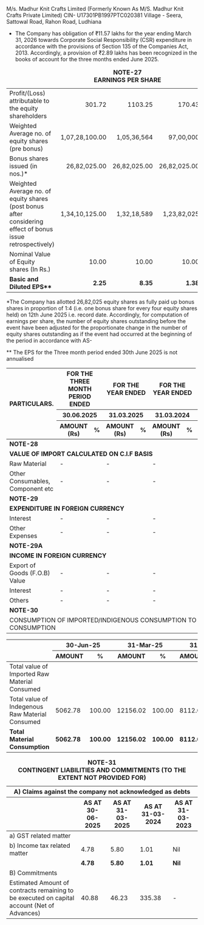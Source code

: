 M/s. Madhur Knit Crafts Limited
(Formerly Known As M/S. Madhur Knit Crafts Private Limited)
CIN- U17301PB1997PTC020381
Village - Seera, Sattowal Road, Rahon Road, Ludhiana

* The Company has obligation of ₹11.57 lakhs for the year ending March 31, 2026 towards Corporate Social Responsibility (CSR) expenditure in accordance with the provisions of Section 135 of the Companies Act, 2013. Accordingly, a provision of ₹2.89 lakhs has been recognized in the books of account for the three months ended June 2025.

<table><caption><strong>NOTE-27</strong><br/><strong>EARNINGS PER SHARE</strong></caption><tbody><tr><td>Profit/(Loss) attributable to the equity shareholders</td><td style="text-align: right;">301.72</td><td style="text-align: right;">1103.25</td><td style="text-align: right;">170.43</td><td style="text-align: right;">90.31</td></tr><tr><td>Weighted Average no. of equity shares (pre bonus)</td><td style="text-align: right;">1,07,28,100.00</td><td style="text-align: right;">1,05,36,564</td><td style="text-align: right;">97,00,000</td><td style="text-align: right;">97,00,000</td></tr><tr><td>Bonus shares issued (in nos.)*</td><td style="text-align: right;">26,82,025.00</td><td style="text-align: right;">26,82,025.00</td><td style="text-align: right;">26,82,025.00</td><td style="text-align: right;">26,82,025.00</td></tr><tr><td>Weighted Average no. of equity shares (post bonus after considering effect of bonus issue retrospectively)</td><td style="text-align: right;">1,34,10,125.00</td><td style="text-align: right;">1,32,18,589</td><td style="text-align: right;">1,23,82,025</td><td style="text-align: right;">1,23,82,025</td></tr><tr><td>Nominal Value of Equity shares (In Rs.)</td><td style="text-align: right;">10.00</td><td style="text-align: right;">10.00</td><td style="text-align: right;">10.00</td><td style="text-align: right;">10.00</td></tr><tr><td><strong>Basic and Diluted EPS**</strong></td><td style="text-align: right;"><strong>2.25</strong></td><td style="text-align: right;"><strong>8.35</strong></td><td style="text-align: right;"><strong>1.38</strong></td><td style="text-align: right;"><strong>0.73</strong></td></tr></tbody></table>

*The Company has allotted 26,82,025 equity shares as fully paid up bonus shares in proportion of 1:4 (i.e. one bonus share for every four equity shares held) on 12th June 2025 i.e. record date. Accordingly, for computation of earnings per share, the number of equity shares outstanding before the event have been adjusted for the proportionate change in the number of equity shares outstanding as if the event had occurred at the beginning of the period in accordance with AS-

** The EPS for the Three month period ended 30th June 2025 is not annualised

<table><thead><tr><th rowspan="3">PARTICULARS.</th><th colspan="2">FOR THE THREE MONTH PERIOD ENDED</th><th colspan="2">FOR THE YEAR ENDED</th><th colspan="2">FOR THE YEAR ENDED</th></tr><tr><th colspan="2">30.06.2025</th><th colspan="2">31.03.2025</th><th colspan="2">31.03.2024</th><th colspan="2">31.03.2023</th></tr><tr><th>AMOUNT (Rs)</th><th>%</th><th>AMOUNT (Rs)</th><th>%</th><th>AMOUNT (Rs)</th><th>%</th><th>AMOUNT (Rs)</th><th>%</th></tr></thead><tbody><tr><td colspan="9"><strong>NOTE-28</strong></td></tr><tr><td colspan="9"><strong>VALUE OF IMPORT CALCULATED ON C.I.F BASIS</strong></td></tr><tr><td>Raw Material</td><td>-</td><td></td><td>-</td><td></td><td>-</td><td></td><td>-</td><td></td></tr><tr><td>Other Consumables, Component etc</td><td>-</td><td></td><td>-</td><td></td><td>-</td><td></td><td>-</td><td></td></tr><tr><td colspan="9"><strong>NOTE-29</strong></td></tr><tr><td colspan="9"><strong>EXPENDITURE IN FOREIGN CURRENCY</strong></td></tr><tr><td>Interest</td><td>-</td><td></td><td>-</td><td></td><td>-</td><td></td><td>-</td><td></td></tr><tr><td>Other Expenses</td><td>-</td><td></td><td>-</td><td></td><td>-</td><td></td><td>-</td><td></td></tr><tr><td colspan="9"><strong>NOTE-29A</strong></td></tr><tr><td colspan="9"><strong>INCOME IN FOREIGN CURRENCY</strong></td></tr><tr><td>Export of Goods (F.O.B) Value</td><td>-</td><td></td><td>-</td><td></td><td>-</td><td></td><td>-</td><td></td></tr><tr><td>Interest</td><td>-</td><td></td><td>-</td><td></td><td>-</td><td></td><td>-</td><td></td></tr><tr><td>Others</td><td>-</td><td></td><td>-</td><td></td><td>-</td><td></td><td>-</td><td></td></tr><tr><td colspan="9"><strong>NOTE-30</strong></td></tr><tr><td colspan="9">CONSUMPTION OF IMPORTED/INDIGENOUS CONSUMPTION TO TOTAL CONSUMPTION</td></tr></tbody></table>

<table><thead><tr><th rowspan="2"></th><th colspan="2">30-Jun-25</th><th colspan="2">31-Mar-25</th><th colspan="2">31-Mar-24</th><th colspan="2">31-Mar-23</th></tr><tr><th>AMOUNT</th><th>%</th><th>AMOUNT</th><th>%</th><th>AMOUNT</th><th>%</th><th>AMOUNT</th><th>%</th></tr></thead><tbody><tr><td>Total value of Imported Raw Material Consumed</td><td></td><td></td><td></td><td></td><td></td><td></td><td colspan="2">The Word is raw m</td></tr><tr><td>Total value of Indegenous Raw Material Consumed</td><td>5062.78</td><td>100.00</td><td>12156.02</td><td>100.00</td><td>8112.04</td><td>100.00</td><td>6412.48</td><td>100.00</td></tr><tr><td><strong>Total Material Consumption</strong></td><td><strong>5062.78</strong></td><td><strong>100.00</strong></td><td><strong>12156.02</strong></td><td><strong>100.00</strong></td><td><strong>8112.04</strong></td><td><strong>100.00</strong></td><td><strong>6412.48</strong></td><td><strong>100.00</strong></td></tr></tbody></table>

<table><caption><strong>NOTE-31</strong><br/><strong>CONTINGENT LIABILITIES AND COMMITMENTS (TO THE EXTENT NOT PROVIDED FOR)</strong></caption><thead><tr><th colspan="5">A) Claims against the company not acknowledged as debts</th></tr><tr><th></th><th>AS AT 30-06-2025</th><th>AS AT 31-03-2025</th><th>AS AT 31-03-2024</th><th>AS AT 31-03-2023</th></tr></thead><tbody><tr><td>a) GST related matter</td><td></td><td></td><td></td><td></td></tr><tr><td>b) Income tax related matter</td><td>4.78</td><td>5.80</td><td>1.01</td><td>Nil</td></tr><tr><td></td><td><strong>4.78</strong></td><td><strong>5.80</strong></td><td><strong>1.01</strong></td><td><strong>Nil</strong></td></tr><tr><td colspan="5">B) Commitments</td></tr><tr><td>Estimated Amount of contracts remaining to be executed on capital account (Net of Advances)</td><td>40.88</td><td>46.23</td><td>335.38</td><td>-</td></tr></tbody></table>